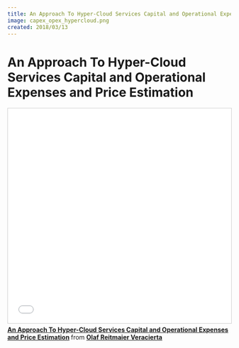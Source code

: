```yaml
---
title: An Approach To Hyper-Cloud Services Capital and Operational Expenses and Price Estimation
image: capex_opex_hypercloud.png
created: 2018/03/13
---
```


# An Approach To Hyper-Cloud Services Capital and Operational Expenses and Price Estimation

<div class="text-center">
<iframe src="//www.slideshare.net/slideshow/embed_code/key/LRbW3JGuZdjkAC" width="595" height="485" frameborder="0" marginwidth="0" marginheight="0" scrolling="no" style="border:1px solid #CCC; border-width:1px; margin-bottom:5px; max-width: 100%;" allowfullscreen> </iframe> <div style="margin-bottom:5px"> <strong> <a href="//www.slideshare.net/olafrv/an-approach-to-hypercloud-services-capital-and-operational-expenses-and-price-estimation" title="An Approach To Hyper-Cloud Services Capital and Operational Expenses and Price Estimation" target="_blank">An Approach To Hyper-Cloud Services Capital and Operational Expenses and Price Estimation</a> </strong> from <strong><a href="https://www.slideshare.net/olafrv" target="_blank">Olaf Reitmaier Veracierta</a></strong> </div>
</div>
